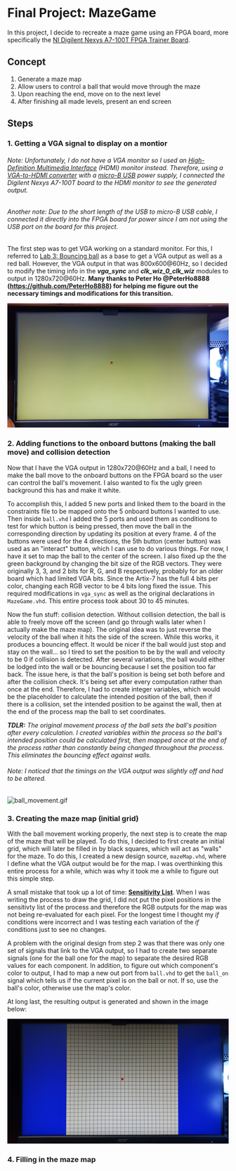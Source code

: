 # Final Project: MazeGame

In this project, I decide to recreate a maze game using an FPGA board, more specifically the [NI Digilent Nexys A7-100T FPGA Trainer Board](https://digilent.com/reference/programmable-logic/nexys-a7/start?redirect=1).

## Concept
1. Generate a maze map
2. Allow users to control a ball that would move through the maze
3. Upon reaching the end, move on to the next level
4. After finishing all made levels, present an end screen

## Steps
### 1. Getting a VGA signal to display on a montior
###### Note: Unfortunately, I do not have a VGA monitor so I used an [High-Definition Multimedia Interface](https://en.wikipedia.org/wiki/HDMI) (HDMI) monitor instead. Therefore, using a [VGA-to-HDMI converter](https://www.ventioncable.com/product/vga-to-hdmi-converter/) with a [micro-B USB](https://en.wikipedia.org/wiki/USB_hardware) power supply, I connected the Digilent Nexys A7-100T board to the HDMI monitor to see the generated output. 
###### Another note: Due to the short length of the USB to micro-B USB cable, I connected it directly into the FPGA board for power since I am not using the USB port on the board for this project.
The first step was to get VGA working on a standard monitor. For this, I referred to [Lab 3: Bouncing ball](../Assignments/Assignment%205%20-%20Vivado%20Labs%203%20and%206) as a base to get a VGA output as well as a red ball. However, the VGA output in that was 800x600@60Hz, so I decided to modify the timing info in the ***vga_sync*** and ***clk_wiz_0_clk_wiz*** modules to output in 1280x720@60Hz. **Many thanks to Peter Ho @PeterHo8888 (https://github.com/PeterHo8888) for helping me figure out the necessary timings and modifications for this transition.**

![VGA_and_ball.jpg](./Images/VGA_and_ball.jpg)

### 2. Adding functions to the onboard buttons (making the ball move) and collision detection
Now that I have the VGA output in 1280x720@60Hz and a ball, I need to make the ball move to the onboard buttons on the FPGA board so the user can control the ball's movement. I also wanted to fix the ugly green background this has and make it white. 

To accomplish this, I added 5 new ports and linked them to the board in the constraints file to be mapped onto the 5 onboard buttons I wanted to use. Then inside `ball.vhd` I added the 5 ports and used them as conditions to test for which button is being pressed, then move the ball in the corresponding direction by updating its position at every frame. 4 of the buttons were used for the 4 directions, the 5th button (center button) was used as an "interact" button, which I can use to do various things. For now, I have it set to map the ball to the center of the screen. I also fixed up the the green background by changing the bit size of the RGB vectors. They were originally 3, 3, and 2 bits for R, G, and B respectively, probably for an older board which had limited VGA bits. Since the Artix-7 has the full 4 bits per color, changing each RGB vector to be 4 bits long fixed the issue. This required modifications in `vga_sync` as well as the original declarations in `MazeGame.vhd`. This entire process took about 30 to 45 minutes.

Now the fun stuff: collision detection. Without collision detection, the ball is able to freely move off the screen (and go through walls later when I actually make the maze map). The original idea was to just reverse the velocity of the ball when it hits the side of the screen. While this works, it produces a bouncing effect. It would be nicer if the ball would just stop and stay on the wall... so I tired to set the position to be by the wall and velocity to be 0 if collision is detected. After several variations, the ball would either be lodged into the wall or be bouncing because I set the position too far back. The issue here, is that the ball's position is being set both before and after the collision check. It's being set after every computation rather than once at the end. Therefore, I had to create integer variables, which would be the placeholder to calculate the intended position of the ball, then if there is a collision, set the intended position to be against the wall, then at the end of the process map the ball to set coordinates.

***TDLR:*** *The original movement process of the ball sets the ball's position after every calculation. I created variables within the process so the ball's intended position could be calculated first, then mapped once at the end of the process rather than constantly being changed throughout the process. This eliminates the bouncing effect against walls.*

###### Note: I noticed that the timings on the VGA output was slightly off and had to be altered.

![ball_movement.gif](./Images/ball_movement.gif)

### 3. Creating the maze map (initial grid)
With the ball movement working properly, the next step is to create the map of the maze that will be played. To do this, I decided to first create an initial grid, which will later be filled in by black squares, which will act as "walls" for the maze. To do this, I created a new design source, `mazeMap.vhd`, where I define what the VGA output would be for the map. I was overthinking this entire process for a while, which was why it took me a while to figure out this simple step.

A small mistake that took up a lot of time: **[Sensitivity List](https://www.ics.uci.edu/~jmoorkan/vhdlref/process.html)**. When I was writing the process to draw the grid, I did not put the pixel positions in the sensitivty list of the process and therefore the RGB outputs for the map was not being re-evaluated for each pixel. For the longest time I thought my *if* conditions were incorrect and I was testing each variation of the *if* conditions just to see no changes.

A problem with the original design from step 2 was that there was only one set of signals that link to the VGA output, so I had to create two separate signals (one for the ball one for the map) to separate the desired RGB values for each component. In addition, to figure out which component's color to output, I had to map a new out port from `ball.vhd` to get the `ball_on` signal which tells us if the current pixel is on the ball or not. If so, use the ball's color, otherwise use the map's color.

At long last, the resulting output is generated and shown in the image below:

![grid_map.jpg](./Images/grid_map.jpg)

### 4. Filling in the maze map